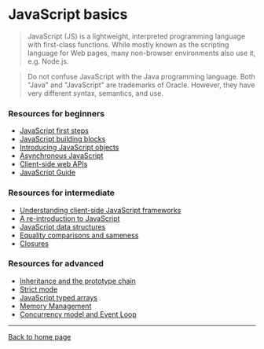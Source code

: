 # JavaScript basics
> JavaScript (JS) is a lightweight, interpreted programming language with first-class functions. While mostly known as the scripting language for Web pages, many non-browser environments also use it, e.g. Node.js.

> Do not confuse JavaScript with the Java programming language. Both "Java" and "JavaScript" are trademarks of Oracle. However, they have very different syntax, semantics, and use.

### Resources for beginners

- [JavaScript first steps](https://developer.mozilla.org/en-US/docs/Learn/JavaScript/First_steps)
- [JavaScript building blocks](https://developer.mozilla.org/en-US/docs/Learn/JavaScript/Building_blocks)
- [Introducing JavaScript objects](https://developer.mozilla.org/en-US/docs/Learn/JavaScript/Objects)
- [Asynchronous JavaScript](https://developer.mozilla.org/en-US/docs/Learn/JavaScript/Asynchronous)
- [Client-side web APIs](https://developer.mozilla.org/en-US/docs/Learn/JavaScript/Client-side_web_APIs)
- [JavaScript Guide](https://developer.mozilla.org/en-US/docs/Web/JavaScript/Guide)

### Resources for intermediate

- [Understanding client-side JavaScript frameworks](https://developer.mozilla.org/en-US/docs/Learn/Tools_and_testing/Client-side_JavaScript_frameworks)
- [A re-introduction to JavaScript](https://developer.mozilla.org/en-US/docs/Web/JavaScript/A_re-introduction_to_JavaScript)
- [JavaScript data structures](https://developer.mozilla.org/en-US/docs/Web/JavaScript/Data_structures)
- [Equality comparisons and sameness](https://developer.mozilla.org/en-US/docs/Web/JavaScript/Equality_comparisons_and_sameness)
- [Closures](https://developer.mozilla.org/en-US/docs/Web/JavaScript/Closures)

### Resources for advanced

- [Inheritance and the prototype chain](https://developer.mozilla.org/en-US/docs/Web/JavaScript/Inheritance_and_the_prototype_chain)
- [Strict mode](https://developer.mozilla.org/en-US/docs/Web/JavaScript/Reference/Strict_mode)
- [JavaScript typed arrays](https://developer.mozilla.org/en-US/docs/Web/JavaScript/Typed_arrays)
- [Memory Management](https://developer.mozilla.org/en-US/docs/Web/JavaScript/Memory_Management)
- [Concurrency model and Event Loop](https://developer.mozilla.org/en-US/docs/Web/JavaScript/EventLoop)

---

[Back to home page](index.md)
